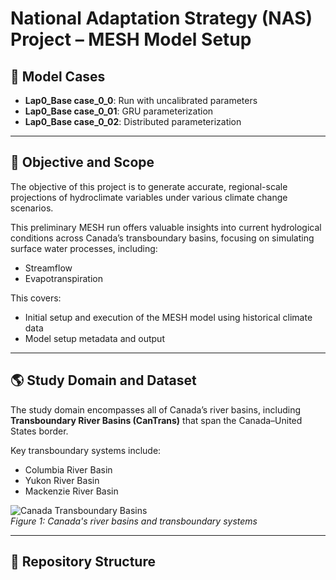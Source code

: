 # National Adaptation Strategy (NAS) Project – MESH Model Setup

## 🧪 Model Cases

- **Lap0_Base case_0_0**: Run with uncalibrated parameters  
- **Lap0_Base case_0_01**: GRU parameterization  
- **Lap0_Base case_0_02**: Distributed parameterization  

---

## 🎯 Objective and Scope

The objective of this project is to generate accurate, regional-scale projections of hydroclimate variables under various climate change scenarios.

This preliminary MESH run offers valuable insights into current hydrological conditions across Canada’s transboundary basins, focusing on simulating surface water processes, including:

- Streamflow
- Evapotranspiration

This covers:
- Initial setup and execution of the MESH model using historical climate data
- Model setup metadata and output

---

## 🌎 Study Domain and Dataset

The study domain encompasses all of Canada’s river basins, including **Transboundary River Basins (CanTrans)** that span the Canada–United States border.

Key transboundary systems include:

- Columbia River Basin
- Yukon River Basin
- Mackenzie River Basin

![Canada Transboundary Basins](figures/canada_basins_map.png)  
*Figure 1: Canada's river basins and transboundary systems*

---

## 📂 Repository Structure


